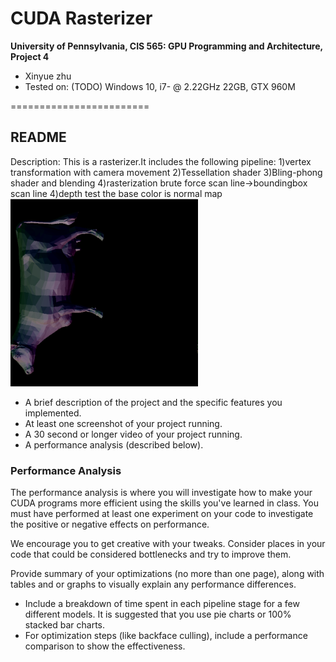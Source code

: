 CUDA Rasterizer
===============

**University of Pennsylvania, CIS 565: GPU Programming and Architecture, Project 4**

* Xinyue zhu
* Tested on: (TODO) Windows 10, i7- @ 2.22GHz 22GB, GTX 960M



========================
## README

Description:
This is a rasterizer.It includes the following pipeline:
1)vertex transformation with camera movement
2)Tessellation shader
3)Bling-phong shader and blending
4)rasterization brute force scan line->boundingbox scan line
4)depth test
the base color is normal map
<img src="1.png" alt=" Blinn-Phong shader with normal-based color" width="300" height="300">



* A brief description of the project and the specific features you implemented.
* At least one screenshot of your project running.
* A 30 second or longer video of your project running.
* A performance analysis (described below).

### Performance Analysis

The performance analysis is where you will investigate how to make your CUDA
programs more efficient using the skills you've learned in class. You must have
performed at least one experiment on your code to investigate the positive or
negative effects on performance. 

We encourage you to get creative with your tweaks. Consider places in your code
that could be considered bottlenecks and try to improve them. 

Provide summary of your optimizations (no more than one page), along with
tables and or graphs to visually explain any performance differences.

* Include a breakdown of time spent in each pipeline stage for a few different
  models. It is suggested that you use pie charts or 100% stacked bar charts.
* For optimization steps (like backface culling), include a performance
  comparison to show the effectiveness.



